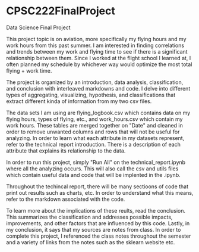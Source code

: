 # CPSC222FinalProject
Data Science Final Project

This project topic is on aviation, more specifically my flying hours and my work hours from this 
past summer. I am interested in finding correlations and trends between my work and flying time 
to see if there is a significant relationship between them. Since I worked at the flight school 
I learned at, I often planned my schedule by whichever way would optimize the most total flying + 
work time. 

The project is organized by an introduction, data analysis, classification, and conclusion
with interleaved markdowns and code. I delve into different types of aggregating, visualizing,
hypothesis, and classifications that extract different kinda of information from my two
csv files.

The data sets I am using are flying_logbook.csv which contains data on my flying hours, types of flying, etc., 
and work_hours.csv which contain my work hours. These tables are merged together on "Date" and cleaned in 
order to remove unwanted columns and rows that will not be useful for analyzing. In order to learn what each 
attribute in my datasets represent, refer to the technical report introduction. There is a description of 
each attribute that explains its relationship to the data.

In order to run this project, simply "Run All" on the technical_report.ipynb where all the analyzing
occurs. This will also call the csv and utils files which contain useful data and code that will
be implented in the .ipynb. 

Throughout the techincal report, there will be many sectioons of code that print out results such 
as charts, etc. In order to understand what this means, refer to the markdown associated with the
code.

To learn more about the implications of these reults, read the conclusion. This summarizes the classification 
and addresses possible impacts, improvements, and other factors that are influenced by this code. Lastly, in my 
conclusion, it says that my sources are notes from class. In order to complete this project, I referenced the 
class notes throughout the semester and a variety of links from the notes such as the sklearn website etc.

